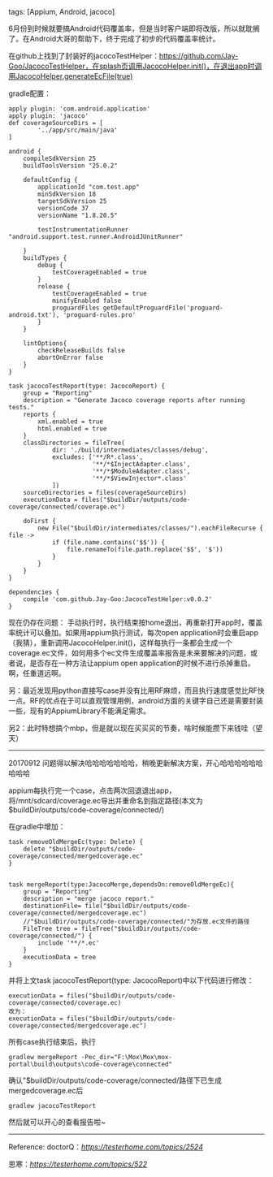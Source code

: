  tags: [Appium, Android, jacoco] 

6月份到时候就要搞Android代码覆盖率，但是当时客户端即将改版，所以就耽搁了。在Android大哥的帮助下，终于完成了初步的代码覆盖率统计。

在github上找到了封装好的jacocoTestHelper：https://github.com/Jay-Goo/JacocoTestHelper，在splash页调用JacocoHelper.init()，在退出app时调用JacocoHelper.generateEcFile(true)

gradle配置：

```
apply plugin: 'com.android.application'
apply plugin: 'jacoco'
def coverageSourceDirs = [
        '../app/src/main/java'
]

android {
    compileSdkVersion 25
    buildToolsVersion "25.0.2"

    defaultConfig {
        applicationId "com.test.app"
        minSdkVersion 18
        targetSdkVersion 25
        versionCode 37
        versionName "1.8.20.5"

        testInstrumentationRunner "android.support.test.runner.AndroidJUnitRunner"

    }
    buildTypes {
        debug {
            testCoverageEnabled = true
        }
        release {
            testCoverageEnabled = true
            minifyEnabled false
            proguardFiles getDefaultProguardFile('proguard-android.txt'), 'proguard-rules.pro'
        }
    }

    lintOptions{
        checkReleaseBuilds false
        abortOnError false
    }
}

task jacocoTestReport(type: JacocoReport) {
    group = "Reporting"
    description = "Generate Jacoco coverage reports after running tests."
    reports {
        xml.enabled = true
        html.enabled = true
    }
    classDirectories = fileTree(
            dir: './build/intermediates/classes/debug',
            excludes: ['**/R*.class',
                       '**/*$InjectAdapter.class',
                       '**/*$ModuleAdapter.class',
                       '**/*$ViewInjector*.class'
            ])
    sourceDirectories = files(coverageSourceDirs)
    executionData = files("$buildDir/outputs/code-coverage/connected/coverage.ec")

    doFirst {
        new File("$buildDir/intermediates/classes/").eachFileRecurse { file ->
            if (file.name.contains('$$')) {
                file.renameTo(file.path.replace('$$', '$'))
            }
        }
    }
}

dependencies {
    compile 'com.github.Jay-Goo:JacocoTestHelper:v0.0.2'
}
```

现在仍存在问题：
手动执行时，执行结束按home退出，再重新打开app时，覆盖率统计可以叠加。如果用appium执行测试，每次open application时会重启app（我猜），重新调用JacocoHelper.init()，这样每执行一条都会生成一个coverage.ec文件，如何用多个ec文件生成覆盖率报告是未来要解决的问题，或者说，是否存在一种方法让appium open application的时候不进行杀掉重启。啊，任重道远啊。

另：最近发现用python直接写case并没有比用RF麻烦，而且执行速度感觉比RF快一点。RF的优点在于可以直观管理用例，android方面的关键字自己还是需要封装一些，现有的AppiumLibrary不能满足需求。

另2：此时特想搞个mbp，但是就以现在买买买的节奏，啥时候能攒下来钱哇（望天）

---------------------------------------------------------
20170912
问题得以解决哈哈哈哈哈哈哈，稍晚更新解决方案，开心哈哈哈哈哈哈哈哈哈

appium每执行完一个case，点击两次回退退出app，将/mnt/sdcard/coverage.ec导出并重命名到指定路径(本文为$buildDir/outputs/code-coverage/connected/)

在gradle中增加：
```
task removeOldMergeEc(type: Delete) {
    delete "$buildDir/outputs/code-coverage/connected/mergedcoverage.ec"
}


task mergeReport(type:JacocoMerge,dependsOn:removeOldMergeEc){
    group = "Reporting"
    description = "merge jacoco report."
    destinationFile= file("$buildDir/outputs/code-coverage/connected/mergedcoverage.ec")
    //"$buildDir/outputs/code-coverage/connected/"为存放.ec文件的路径
    FileTree tree = fileTree("$buildDir/outputs/code-coverage/connected/") {
        include '**/*.ec'
    }
    executionData = tree
}
```

并将上文task jacocoTestReport(type: JacocoReport)中以下代码进行修改：
```
executionData = files("$buildDir/outputs/code-coverage/connected/coverage.ec)
改为：
executionData = files("$buildDir/outputs/code-coverage/connected/mergedcoverage.ec")
```

所有case执行结束后，执行

```
gradlew mergeReport -Pec_dir="F:\Mox\Mox\mox-portal\build\outputs\code-coverage\connected"
```

确认"$buildDir/outputs/code-coverage/connected/路径下已生成mergedcoverage.ec后

```
gradlew jacocoTestReport
```

然后就可以开心的查看报告啦~





--------------------------------------------------------------------------------------------------------------------------------------------------------

Reference:
doctorQ：*https://testerhome.com/topics/2524*    

思寒：*https://testerhome.com/topics/522*